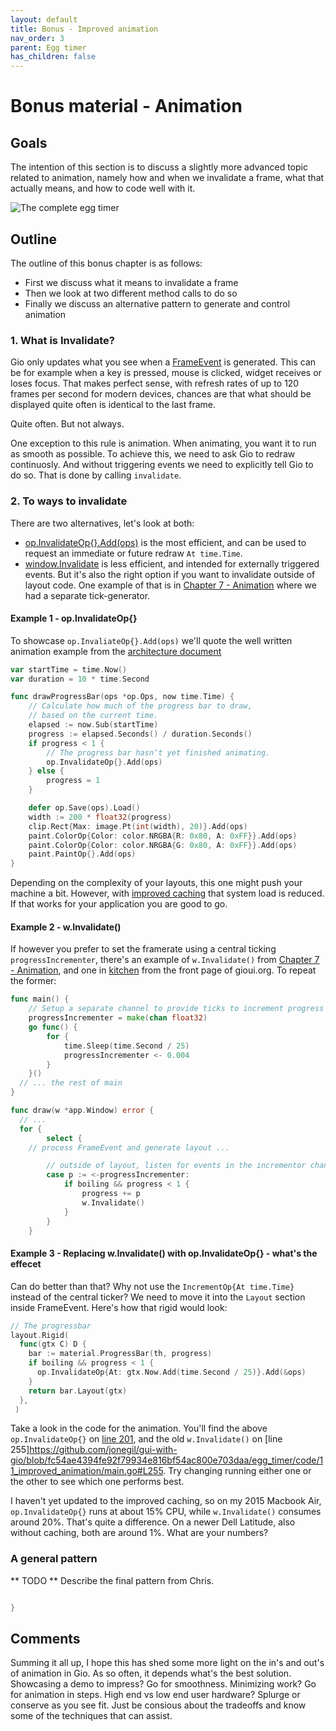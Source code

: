 ```yaml
---
layout: default
title: Bonus - Improved animation
nav_order: 3
parent: Egg timer
has_children: false
---
```


# Bonus material - Animation

## Goals
The intention of this section is to discuss a slightly more advanced topic related to animation, namely how and when we invalidate a frame, what that actually means, and how to code well with it. 

![The complete egg timer](egg_timer.gif)

## Outline

The outline of this bonus chapter is as follows:
 - First we discuss what it means to invalidate a frame
 - Then we look at two different method calls to do so
 - Finally we discuss an alternative pattern to generate and control animation


### 1. What is Invalidate?

Gio only updates what you see when a [FrameEvent](https://pkg.go.dev/gioui.org/io/system#FrameEvent) is generated. This can be for example when a key is pressed, mouse is clicked, widget receives or loses focus. That makes perfect sense, with refresh rates of up to 120 frames per second for modern devices, chances are that what should be displayed quite often is identical to the last frame.

Quite often. But not always. 

One exception to this rule is animation. When animating, you want it to run as smooth as possible. To achieve this, we need to ask Gio to redraw continuosly. And without triggering events we need to explicitly tell Gio to do so. That is done by calling ```invalidate```. 

### 2. To ways to invalidate

There are two alternatives, let's look at both:

- [op.InvalidateOp{}.Add(ops)](https://pkg.go.dev/gioui.org/op#InvalidateOp) is the most efficient, and can be used to request an immediate or future redraw ```At time.Time```.
- [window.Invalidate](https://pkg.go.dev/gioui.org/app#Window.Invalidate) is less efficient, and intended for externally triggered events. But it's also the right option if you want to invalidate outside of layout code. One example of that is in [Chapter 7 - Animation](07_progressbar.html) where we had a separate tick-generator.

#### Example 1 - op.InvalidateOp{}

To showcase ```op.InvaliateOp{}.Add(ops)``` we'll quote the well written animation example from the [architecture document](https://gioui.org/doc/architecture)

```go
var startTime = time.Now()
var duration = 10 * time.Second

func drawProgressBar(ops *op.Ops, now time.Time) {
	// Calculate how much of the progress bar to draw,
	// based on the current time.
	elapsed := now.Sub(startTime)
	progress := elapsed.Seconds() / duration.Seconds()
	if progress < 1 {
		// The progress bar hasn’t yet finished animating.
		op.InvalidateOp{}.Add(ops)
	} else {
		progress = 1
	}

	defer op.Save(ops).Load()
	width := 200 * float32(progress)
	clip.Rect{Max: image.Pt(int(width), 20)}.Add(ops)
	paint.ColorOp{Color: color.NRGBA{R: 0x80, A: 0xFF}}.Add(ops)
	paint.ColorOp{Color: color.NRGBA{G: 0x80, A: 0xFF}}.Add(ops)
	paint.PaintOp{}.Add(ops)
}
```

Depending on the complexity of your layouts, this one might push your machine a bit. However, with [improved caching](https://lists.sr.ht/~eliasnaur/gio/%3CCD3XWVXUTCG0.23LAQED4PF674%40themachine%3E) that system load is reduced. If that works for your application you are good to go. 


#### Example 2 - w.Invalidate()

If however you prefer to set the framerate using a central ticking ```progressIncrementer```, there's an example of ```w.Invalidate()``` from [Chapter 7 - Animation](07_progressbar.html), and one in [kitchen](https://github.com/gioui/gio-example/blob/main/kitchen/kitchen.go) from the front page of gioui.org. To repeat the former:

```go
func main() {
	// Setup a separate channel to provide ticks to increment progress
	progressIncrementer = make(chan float32)
	go func() {
		for {
			time.Sleep(time.Second / 25)
			progressIncrementer <- 0.004
		}
	}()
  // ... the rest of main
}

func draw(w *app.Window) error {
  // ...
  for {
		select {
    // process FrameEvent and generate layout ...

		// outside of layout, listen for events in the incrementor channel
		case p := <-progressIncrementer:
			if boiling && progress < 1 {
				progress += p
				w.Invalidate()
			}
		}
	}
```

#### Example 3 - Replacing w.Invalidate() with op.InvalidateOp{} - what's the effecet

Can do better than that? Why not use the ```IncrementOp{At time.Time}``` instead of the central ticker? We need to move it into the ```Layout``` section inside FrameEvent. Here's how that rigid would look:

```go
// The progressbar
layout.Rigid(
  func(gtx C) D {
    bar := material.ProgressBar(th, progress)
    if boiling && progress < 1 {
      op.InvalidateOp{At: gtx.Now.Add(time.Second / 25)}.Add(&ops)
    }
    return bar.Layout(gtx)
  },
 )

```

Take a look in the code for the animation. You'll find the above ```op.InvalidateOp{}``` on [line 201](https://github.com/jonegil/gui-with-gio/blob/fc54ae4394fe92f79934e816bf54ac800e703daa/egg_timer/code/11_improved_animation/main.go#L201), and the old ```w.Invalidate()``` on [line 255]https://github.com/jonegil/gui-with-gio/blob/fc54ae4394fe92f79934e816bf54ac800e703daa/egg_timer/code/11_improved_animation/main.go#L255. Try changing running either one or the other to see which one performs best.

I haven't yet updated to the improved caching, so on my 2015 Macbook Air, ```op.InvalidateOp{}``` runs at about 15% CPU, while ```w.Invalidate()``` consumes around 20%. That's quite a difference. On a newer Dell Latitude, also without caching, both are around 1%. What are your numbers?


### A general pattern

** TODO **
Describe the final pattern from Chris.


```go

}
```

## Comments

Summing it all up, I hope this has shed some more light on the in's and out's of animation in Gio. As so often, it depends what's the best solution. Showcasing a demo to impress? Go for smoothness. Minimizing work? Go for animation in steps. High end vs low end user hardware? Splurge or conserve as you see fit. Just be consious about the tradeoffs and know some of the techniques that can assist.
